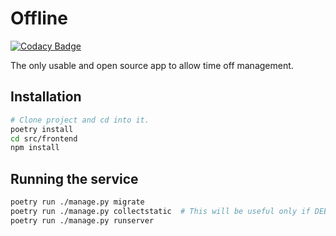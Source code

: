 # Offline
[![Codacy Badge](https://api.codacy.com/project/badge/Grade/ecb6f5188ca94ed4a6bd8224c251550e)](https://www.codacy.com/manual/Wonskcalb/Offline?utm_source=github.com&amp;utm_medium=referral&amp;utm_content=Wonskcalb/Offline&amp;utm_campaign=Badge_Grade)

The only usable and open source app to allow time off management.

## Installation
```bash
# Clone project and cd into it.
poetry install
cd src/frontend
npm install
```

## Running the service

```bash
poetry run ./manage.py migrate
poetry run ./manage.py collectstatic  # This will be useful only if DEBUG = False
poetry run ./manage.py runserver
```
